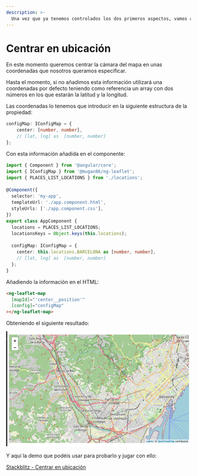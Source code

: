 ```yaml
---
description: >-
  Una vez que ya tenemos controlados los dos primeros aspectos, vamos a especificar el punto en coordenadas donde queremos ubicarnos
---
```


# Centrar en ubicación

En este momento queremos centrar la cámara del mapa en unas coordenadas que nosotros queramos especificar.

Hasta el momento, si no añadimos esta información utilizará una coordenadas por defecto teniendo como referencia un array con dos números en los que estarán la latitud y la longitud.

Las coordenadas lo tenemos que introducir en la siguiente estructura de la propiedad:

```typescript
configMap: IConfigMap = {
    center: [number, number],
    // [lat, lng] as  [number, number]
};
```

Con esta información añadida en el componente:

```typescript
import { Component } from '@angular/core';
import { IConfigMap } from '@mugan86/ng-leaflet';
import { PLACES_LIST_LOCATIONS } from './locations';

@Component({
  selector: 'my-app',
  templateUrl: './app.component.html',
  styleUrls: ['./app.component.css'],
})
export class AppComponent {
  locations = PLACES_LIST_LOCATIONS;
  locationsKeys = Object.keys(this.locations);

  configMap: IConfigMap = {
    center: this.locations.BARCELONA as [number, number],
    // [lat, lng] as  [number, number]
  };
}
```

Añadiendo la información  en el HTML:

```html
<ng-leaflet-map
  [mapId]="'center__position'"
  [config]="configMap"
></ng-leaflet-map>
```

Obteniendo el siguiente resultado:

![Map in Center](./../../.gitbook/assets/02-mapa-center.png)

Y aquí la demo que podéis usar para probarlo y jugar con ello:

[Stackblitz - Centrar en ubicación](https://stackblitz.com/edit/angular-leaflet-map-basic-set-center-position?embed=1&file=src/app/app.component.ts&theme=dark)

